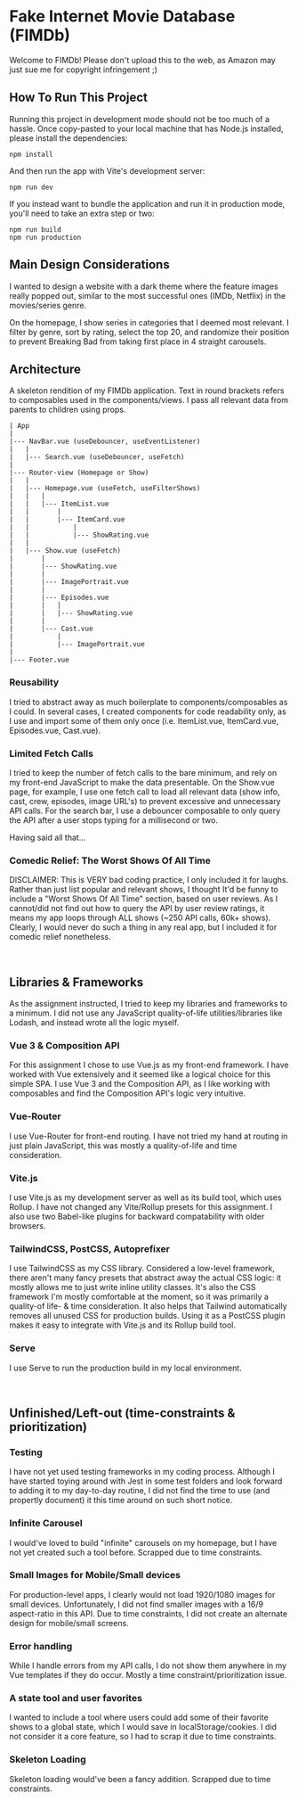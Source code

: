 # Fake Internet Movie Database (FIMDb)
Welcome to FIMDb! Please don't upload this to the web, as Amazon may just sue me for copyright infringement ;)

## How To Run This Project
Running this project in development mode should not be too much of a hassle. Once copy-pasted to your local machine that has Node.js installed, please install the dependencies:

```
npm install
```
And then run the app with Vite's development server:
```
npm run dev
```
If you instead want to bundle the application and run it in production mode, you'll need to take an extra step or two:
```
npm run build
npm run production

```

## Main Design Considerations
I wanted to design a website with a dark theme where the feature images really popped out, similar to the most successful ones (IMDb, Netflix) in the movies/series genre.

On the homepage, I show series in categories that I deemed most relevant. I filter by genre, sort by rating, select the top 20, and randomize their position to prevent Breaking Bad from taking first place in 4 straight carousels. 


## Architecture
A skeleton rendition of my FIMDb application. Text in round brackets refers to composables used in the components/views. I pass all relevant data from parents to children using props.

```
| App
|
|--- NavBar.vue (useDebouncer, useEventListener)
|   | 
|   |--- Search.vue (useDebouncer, useFetch)
|   
|--- Router-view (Homepage or Show)  
|   |
|   |--- Homepage.vue (useFetch, useFilterShows)
|   |   |
|   |   |--- ItemList.vue
|   |       |
|   |       |--- ItemCard.vue
|   |           |
|   |           |--- ShowRating.vue
|   |
|   |--- Show.vue (useFetch)
|       |
|       |--- ShowRating.vue
|       |
|       |--- ImagePortrait.vue
|       |
|       |--- Episodes.vue
|       |   |
|       |   |--- ShowRating.vue
|       |
|       |--- Cast.vue
|           |
|           |--- ImagePortrait.vue
|
|--- Footer.vue
```

### Reusability
I tried to abstract away as much boilerplate to components/composables as I could. In several cases, I created components for code readability only, as I use and import some of them only once (i.e. ItemList.vue, ItemCard.vue, Episodes.vue, Cast.vue).

### Limited Fetch Calls
I tried to keep the number of fetch calls to the bare minimum, and rely on my front-end JavaScript to make the data presentable. On the Show.vue page, for example, I use one fetch call to load all relevant data (show info, cast, crew, episodes, image URL's) to prevent excessive and unnecessary API calls. For the search bar, I use a debouncer composable to only query the API after a user stops typing for a millisecond or two.  

Having said all that...

### Comedic Relief: The Worst Shows Of All Time
DISCLAIMER: This is VERY bad coding practice, I only included it for laughs.
Rather than just list popular and relevant shows, I thought It'd be funny to include a "Worst Shows Of All Time" section, based on user reviews. As I cannot/did not find out how to query the API by user review ratings, it means my app loops through ALL shows (~250 API calls, 60k+ shows). Clearly, I would never do such a thing in any real app, but I included it for comedic relief nonetheless. 

<br>

## Libraries & Frameworks
As the assignment instructed, I tried to keep my libraries and frameworks to a minimum. I did not use any JavaScript quality-of-life utilities/libraries like Lodash, and instead wrote all the logic myself.

### Vue 3 & Composition API
For this assignment I chose to use Vue.js as my front-end framework. I have worked with Vue extensively and it seemed like a logical choice for this simple SPA. I use Vue 3 and the Composition API, as I like working with composables and find the Composition API's logic very intuitive.

### Vue-Router
I use Vue-Router for front-end routing. I have not tried my hand at routing in just plain JavaScript, this was mostly a quality-of-life and time consideration.

### Vite.js
I use Vite.js as my development server as well as its build tool, which uses Rollup. I have not changed any Vite/Rollup presets for this assignment. I also use two Babel-like plugins for backward compatability with older browsers. 

### TailwindCSS, PostCSS, Autoprefixer
I use TailwindCSS as my CSS library. Considered a low-level framework, there aren't many fancy presets that abstract away the actual CSS logic: it mostly allows me to just write inline utility classes. It's also the CSS framework I'm mostly comfortable at the moment, so it was primarily a quality-of life- & time consideration. It also helps that Tailwind automatically removes all unused CSS for production builds.
Using it as a PostCSS plugin makes it easy to integrate with Vite.js and its Rollup build tool.

### Serve
I use Serve to run the production build in my local environment.


<br>

## Unfinished/Left-out (time-constraints & prioritization)

### Testing
I have not yet used testing frameworks in my coding process. Although I have started toying around with Jest in some test folders and look forward to adding it to my day-to-day routine, I did not find the time to use (and propertly document) it this time around on such short notice.

### Infinite Carousel
I would've loved to build "infinite" carousels on my homepage, but I have not yet created such a tool before. Scrapped due to time constraints.

### Small Images for Mobile/Small devices
For production-level apps, I clearly would not load 1920/1080 images for small devices. Unfortunately, I did not find smaller images with a 16/9 aspect-ratio in this API. Due to time constraints, I did not create an alternate design for mobile/small screens.

### Error handling
While I handle errors from my API calls, I do not show them anywhere in my Vue templates if they do occur. Mostly a time constraint/prioritization issue.

### A state tool and user favorites
I wanted to include a tool where users could add some of their favorite shows to a global state, which I would save in localStorage/cookies. I did not consider it a core feature, so I had to scrap it due to time constraints.

### Skeleton Loading
Skeleton loading would've been a fancy addition. Scrapped due to time constraints.